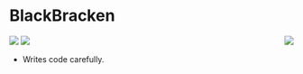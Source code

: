 # BlackBracken

<img align="right" src="https://github-readme-stats.vercel.app/api/top-langs/?username=blackbracken&layout=compact&langs_count=8&hide=html,javascript,css,shell,makefile,dockerfile,cmake"/>

![](https://img.shields.io/badge/madewith-protein-60d1bc.svg?style=for-the-badge)
![](https://img.shields.io/badge/license-humanrights-bf5050.svg?style=for-the-badge)

- Writes code carefully.
